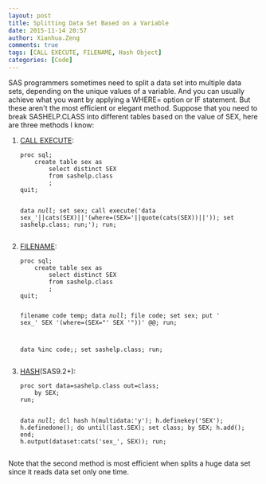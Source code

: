```yaml
---
layout: post
title: Splitting Data Set Based on a Variable
date: 2015-11-14 20:57
author: Xianhua.Zeng
comments: true
tags: [CALL EXECUTE, FILENAME, Hash Object]
categories: [Code]
---
```

SAS programmers sometimes need to split a data set into multiple data sets, depending on the unique values of a variable. And you can usually achieve what you want by applying a WHERE= option or IF statement. But these aren't the most efficient or elegant method. Suppose that you need to break SASHELP.CLASS into different tables based on the value of SEX, here are three methods I know:
<ol>
 	<li><span style="text-decoration: none;"><a href="http://support.sas.com/documentation/cdl/en/mcrolref/61885/HTML/default/viewer.htm#a000543697.htm" target="_blank">CALL EXECUTE</a></span>:
<pre><code>proc sql;
    create table sex as
        select distinct SEX 
    	from sashelp.class
        ;
quit;

data _null_;
    set sex;
    call execute('data sex_'||cats(SEX)||'(where=(SEX='||quote(cats(SEX))||')); set sashelp.class; run;');
run;
</code></pre>
</li>
 	<li><span style="text-decoration: none;"><a href="https://support.sas.com/documentation/cdl/en/lrdict/64316/HTML/default/viewer.htm#a000211297.htm" target="_blank">FILENAME</a></span>:
<pre><code>proc sql;
    create table sex as
        select distinct SEX 
    	from sashelp.class
        ;
quit;

filename code temp;
data _null_;
    file code;
    set sex;
    put ' sex_' SEX '(where=(SEX="' SEX '"))' @@;
run;

data %inc code;;
    set sashelp.class;
run;
</code></pre>
</li>
 	<li><a href="http://support.sas.com/documentation/cdl/en/lrcon/65287/HTML/default/viewer.htm#n1b4cbtmb049xtn1vh9x4waiioz4.htm" target="_blank"><span style="text-decoration: none;">HASH</span></a>(SAS9.2+):
<pre><code>proc sort data=sashelp.class out=class;
	by SEX;
run;

data _null_;
    dcl hash h(multidata:'y');
    h.definekey('SEX');
    h.definedone();
    do until(last.SEX);
        set class;
        by SEX;
        h.add();
    end;
    h.output(dataset:cats('sex_', SEX));
run;
</code></pre>
</li>
</ol>
Note that the second method is most efficient when splits a huge data set since it reads data set only one time.